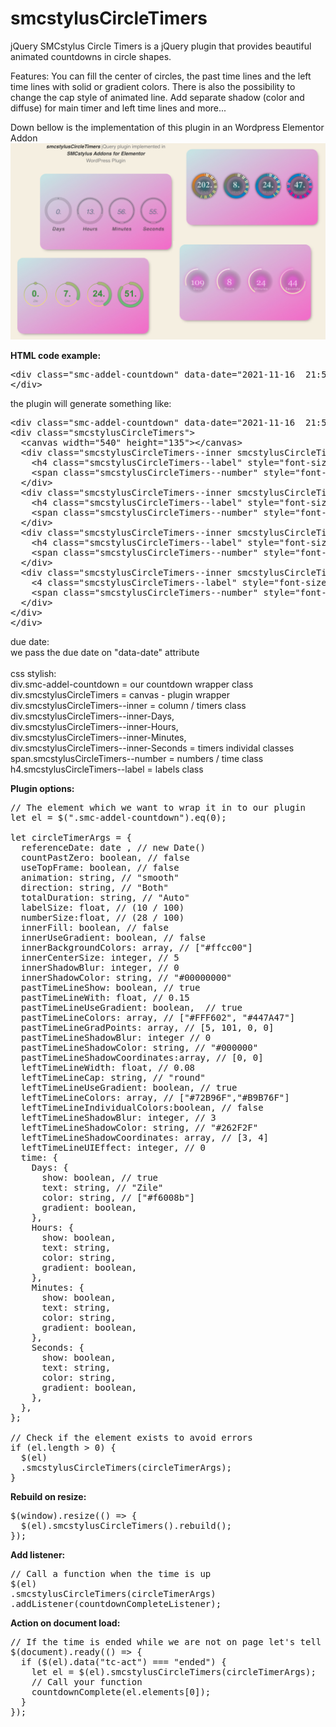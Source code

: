 # smcstylusCircleTimers
jQuery SMCstylus Circle Timers is a jQuery plugin that provides beautiful animated countdowns in circle shapes.

Features: You can fill the center of circles, the past time lines and the left time lines with solid or gradient colors. There is also the possibility to change the cap style of animated line. Add separate shadow (color and diffuse) for main timer and left time lines and more...

Down bellow is the implementation of this plugin in an Wordpress Elementor Addon
<a href="https://github.com/smcstylus/smcstylus-Addons-for-Elementor" title="SMCstylus Addons for Elementor">
  <img src="smcstylusCircleTimers.jpg" alt="smcstylusCircleTimers">
</a>

<b>HTML code example:</b>
<pre>
&lt;div class="smc-addel-countdown" data-date="2021-11-16  21:56:00">
&lt;/div>
</pre>
the plugin will generate something like:
<pre>
&lt;div class="smc-addel-countdown" data-date="2021-11-16  21:56:00" data-tc-id="805af5e3-a517-c3df-9bdd-c045b556c103" data-tc-act="running">
&lt;div class="smcstylusCircleTimers">
  &lt;canvas width="540" height="135">&lt;/canvas>
  &lt;div class="smcstylusCircleTimers--inner smcstylusCircleTimers--inner-Days" style="top: 47px; left: 0px; width: 135px;">
    &lt;h4 class="smcstylusCircleTimers--label" style="font-size: 14px;">Days&lt;/h4>
    &lt;span class="smcstylusCircleTimers--number" style="font-size: 36px;">101&lt;/span>
  &lt;/div>
  &lt;div class="smcstylusCircleTimers--inner smcstylusCircleTimers--inner-Hours" style="top: 47px; left: 135px; width: 135px;">
    &lt;h4 class="smcstylusCircleTimers--label" style="font-size: 14px;">Hours&lt;/h4>
    &lt;span class="smcstylusCircleTimers--number" style="font-size: 36px;">0&lt;/span>
  &lt;/div>
  &lt;div class="smcstylusCircleTimers--inner smcstylusCircleTimers--inner-Minutes" style="top: 47px; left: 270px; width: 135px;">
    &lt;h4 class="smcstylusCircleTimers--label" style="font-size: 14px;">Minutes&lt;/h4>
    &lt;span class="smcstylusCircleTimers--number" style="font-size: 36px;">9&lt;/span>
  &lt;/div>
  &lt;div class="smcstylusCircleTimers--inner smcstylusCircleTimers--inner-Seconds" style="top: 47px; left: 405px; width: 135px;">
    &lt;4 class="smcstylusCircleTimers--label" style="font-size: 14px;">Seconds&lt;/h4>
    &lt;span class="smcstylusCircleTimers--number" style="font-size: 36px;">29&lt;/span>
  &lt;/div>
&lt;/div>
&lt;/div>
</pre>
due date:<br>
we pass the due date on "data-date" attribute<br><br>
css stylish:<br>
div.smc-addel-countdown = our countdown wrapper class<br>
div.smcstylusCircleTimers = canvas - plugin wrapper<br>
div.smcstylusCircleTimers--inner = column / timers class<br>
div.smcstylusCircleTimers--inner-Days, <br>
div.smcstylusCircleTimers--inner-Hours, <br>
div.smcstylusCircleTimers--inner-Minutes, <br>
div.smcstylusCircleTimers--inner-Seconds = timers individal classes<br>
span.smcstylusCircleTimers--number = numbers / time class<br>
h4.smcstylusCircleTimers--label = labels class<br>

<b>Plugin options:</b>
<pre>
// The element which we want to wrap it in to our plugin
let el = $(".smc-addel-countdown").eq(0);

let circleTimerArgs = {
  referenceDate: date , // new Date()
  countPastZero: boolean, // false
  useTopFrame: boolean, // false
  animation: string, // "smooth"
  direction: string, // "Both"
  totalDuration: string, // "Auto"
  labelSize: float, // (10 / 100)
  numberSize:float, // (28 / 100)
  innerFill: boolean, // false
  innerUseGradient: boolean, // false
  innerBackgroundColors: array, // ["#ffcc00"]
  innerCenterSize: integer, // 5
  innerShadowBlur: integer, // 0
  innerShadowColor: string, // "#00000000"
  pastTimeLineShow: boolean, // true
  pastTimeLineWith: float, // 0.15
  pastTimeLineUseGradient: boolean,  // true
  pastTimeLineColors: array, // ["#FFF602", "#447A47"]
  pastTimeLineGradPoints: array, // [5, 101, 0, 0]
  pastTimeLineShadowBlur: integer // 0
  pastTimeLineShadowColor: string, // "#000000"
  pastTimeLineShadowCoordinates:array, // [0, 0]
  leftTimeLineWidth: float, // 0.08
  leftTimeLineCap: string, // "round" 
  leftTimeLineUseGradient: boolean, // true
  leftTimeLineColors: array, // ["#72B96F","#B9B76F"]
  leftTimeLineIndividualColors:boolean, // false
  leftTimeLineShadowBlur: integer, // 3
  leftTimeLineShadowColor: string, // "#262F2F"
  leftTimeLineShadowCoordinates: array, // [3, 4]
  leftTimeLineUIEffect: integer, // 0
  time: {
    Days: {
      show: boolean, // true
      text: string, // "Zile"
      color: string, // ["#f6008b"]
      gradient: boolean,
    },
    Hours: {
      show: boolean,
      text: string,
      color: string,
      gradient: boolean,
    },
    Minutes: {
      show: boolean,
      text: string,
      color: string,
      gradient: boolean,
    },
    Seconds: {
      show: boolean,
      text: string,
      color: string,
      gradient: boolean,
    },
  },
};

// Check if the element exists to avoid errors
if (el.length > 0) {
  $(el)
  .smcstylusCircleTimers(circleTimerArgs);
}
</pre>  

  <b>Rebuild on resize:</b>
<pre>
$(window).resize(() => {
  $(el).smcstylusCircleTimers().rebuild();
});
</pre>

  <b>Add listener:</b>
<pre>
// Call a function when the time is up
$(el)
.smcstylusCircleTimers(circleTimerArgs)
.addListener(countdownCompleteListener);       
</pre>

 <b>Action on document load:</b>
<pre>
// If the time is ended while we are not on page let's tell to plugin what to do 
$(document).ready(() => {
  if ($(el).data("tc-act") === "ended") {
    let el = $(el).smcstylusCircleTimers(circleTimerArgs);
    // Call your function
    countdownComplete(el.elements[0]);
  }
});
</pre>
            
